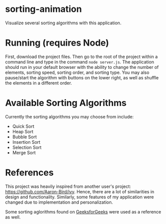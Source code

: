 # sorting-animation
Visualize several sorting algorithms with this application.

# Running (requires Node)
First, download the project files. Then go to the root of the project within a command line and type in the command `node server.js`.
The application should run in your default browser with the ability to change the number of elements, sorting speed, sorting order, and sorting type.
You may also pause/start the algorithm with buttons on the lower right, as well as shuffle the elements in a different order.

# Available Sorting Algorithms
Currently the sorting algorithms you may choose from include: 
- Quick Sort
- Heap Sort
- Bubble Sort
- Insertion Sort
- Selection Sort
- Merge Sort

# References
This project was heavily inspired from another user's project: https://github.com/Aaron-Bird/ivy. Hence, there are a lot of similarities
in design and functionality. Similarly, some features of my application were changed due to implementation and personalization.

Some sorting aglorithms found on [GeeksforGeeks](https://www.geeksforgeeks.org/) were used as a reference as well.
